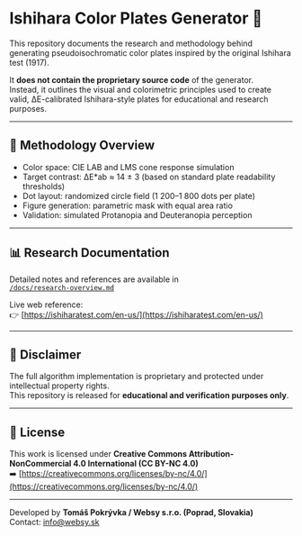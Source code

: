 # Ishihara Color Plates Generator 🎨

This repository documents the research and methodology behind generating pseudoisochromatic color plates inspired by the original Ishihara test (1917).

It **does not contain the proprietary source code** of the generator.  
Instead, it outlines the visual and colorimetric principles used to create valid, ΔE-calibrated Ishihara-style plates for educational and research purposes.

---

## 🔬 Methodology Overview

- Color space: CIE LAB and LMS cone response simulation  
- Target contrast: ΔE\*ab ≈ 14 ± 3 (based on standard plate readability thresholds)  
- Dot layout: randomized circle field (1 200–1 800 dots per plate)  
- Figure generation: parametric mask with equal area ratio  
- Validation: simulated Protanopia and Deuteranopia perception

---

## 📊 Research Documentation

Detailed notes and references are available in  
[`/docs/research-overview.md`](docs/research-overview.md)

Live web reference:  
👉 [https://ishiharatest.com/en-us/](https://ishiharatest.com/en-us/)

---

## 🧠 Disclaimer

The full algorithm implementation is proprietary and protected under intellectual property rights.  
This repository is released for **educational and verification purposes only**.

---

## 📜 License

This work is licensed under **Creative Commons Attribution-NonCommercial 4.0 International (CC BY-NC 4.0)**  
➡️ [https://creativecommons.org/licenses/by-nc/4.0/](https://creativecommons.org/licenses/by-nc/4.0/)

---

Developed by **Tomáš Pokrývka / Websy s.r.o. (Poprad, Slovakia)**  
Contact: [info@websy.sk](mailto:info@websy.sk)
